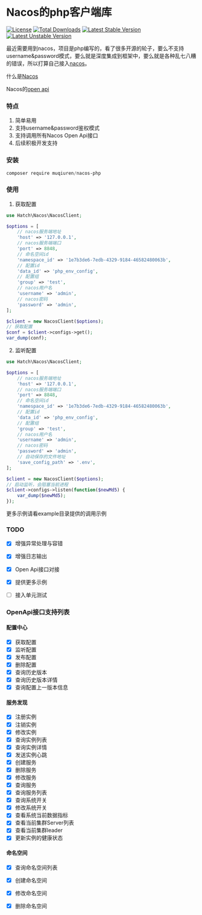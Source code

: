 # Nacos的php客户端库

[![License](http://poser.pugx.org/muqiuren/nacos-php/license)](https://packagist.org/packages/muqiuren/nacos-php)
[![Total Downloads](http://poser.pugx.org/muqiuren/nacos-php/downloads)](https://packagist.org/packages/muqiuren/nacos-php)
[![Latest Stable Version](http://poser.pugx.org/muqiuren/nacos-php/v)](https://packagist.org/packages/muqiuren/nacos-php)
[![Latest Unstable Version](http://poser.pugx.org/muqiuren/nacos-php/v/unstable)](https://packagist.org/packages/muqiuren/nacos-php)

最近需要用到nacos，项目是php编写的，看了很多开源的轮子，要么不支持username&password模式，要么就是深度集成到框架中，要么就是各种乱七八糟的错误，所以打算自己接入[nacos](https://nacos.io/)。

什么是[Nacos](https://nacos.io/zh-cn/docs/what-is-nacos.html)

Nacos的[open api](https://nacos.io/zh-cn/docs/open-api.html)

### 特点

1. 简单易用
2. 支持username&password鉴权模式
3. 支持调用所有Nacos Open Api接口
4. 后续积极开发支持

### 安装

```powershell
composer require muqiuren/nacos-php
```

### 使用

1. 获取配置

```php
use Hatch\Nacos\NacosClient;

$options = [
    // nacos服务端地址
    'host' => '127.0.0.1',
    // nacos服务端端口
    'port' => 8848,
    // 命名空间id
    'namespace_id' => '1e7b3de6-7edb-4329-9184-46582480063b',
    // 配置id
    'data_id' => 'php_env_config',
    // 配置组
    'group' => 'test',
    // nacos用户名
    'username' => 'admin',
    // nacos密码
    'password' => 'admin',
];

$client = new NacosClient($options);
// 获取配置
$conf = $client->configs->get();
var_dump(conf);
```

2. 监听配置

```php
use Hatch\Nacos\NacosClient;

$options = [
    // nacos服务端地址
    'host' => '127.0.0.1',
    // nacos服务端端口
    'port' => 8848,
    // 命名空间id
    'namespace_id' => '1e7b3de6-7edb-4329-9184-46582480063b',
    // 配置id
    'data_id' => 'php_env_config',
    // 配置组
    'group' => 'test',
    // nacos用户名
    'username' => 'admin',
    // nacos密码
    'password' => 'admin',
    // 自动保存的文件地址
    'save_config_path' => '.env',
];

$client = new NacosClient($options);
// 启动监听，会阻塞当前进程
$client->configs->listen(function($newMd5) {
    var_dump($newMd5);
});
```
更多示例请看example目录提供的调用示例

### TODO

- [x] 增强异常处理与容错
- [x] 增强日志输出
- [x] Open Api接口对接
- [x] 提供更多示例
- [ ] 接入单元测试


### OpenApi接口支持列表

#### 配置中心

- [x] 获取配置
- [x] 监听配置
- [x] 发布配置
- [x] 删除配置
- [x] 查询历史版本
- [x] 查询历史版本详情
- [x] 查询配置上一版本信息

#### 服务发现

- [x] 注册实例
- [x] 注销实例
- [x] 修改实例
- [x] 查询实例列表
- [x] 查询实例详情
- [x] 发送实例心跳
- [x] 创建服务
- [x] 删除服务
- [x] 修改服务
- [x] 查询服务
- [x] 查询服务列表
- [x] 查询系统开关
- [x] 修改系统开关
- [x] 查看系统当前数据指标
- [x] 查看当前集群Server列表
- [x] 查看当前集群leader
- [x] 更新实例的健康状态

#### 命名空间

- [x] 查询命名空间列表
- [x] 创建命名空间
- [x] 修改命名空间
- [x] 删除命名空间


